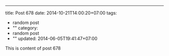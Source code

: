 ---
title: Post 678
date: 2014-10-21T14:00:20+07:00
tags:
  - random post
  - ""
category:
  - random post
  - ""
updated: 2014-06-05T19:41:47+07:00

This is content of post 678